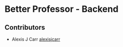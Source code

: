 # Better Professor - Backend

## Contributors
* Alexis J Carr [alexisjcarr](https://github.com/orgs/julybetterprofessor/people/alexisjcarr)
